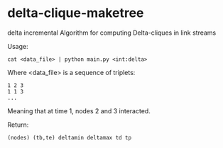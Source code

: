 delta-clique-maketree
=====================
delta incremental
Algorithm for computing Delta-cliques in link streams

Usage:
```
cat <data_file> | python main.py <int:delta>
```

Where <data_file> is a sequence of triplets:
```
1 2 3
1 1 3
...
```
Meaning that at time 1, nodes 2 and 3 interacted.

Return:
```
(nodes) (tb,te) deltamin deltamax td tp
```
